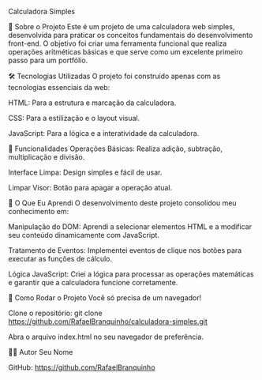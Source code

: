 Calculadora Simples

🧮 Sobre o Projeto
Este é um projeto de uma calculadora web simples, desenvolvida para praticar os conceitos fundamentais do desenvolvimento front-end. O objetivo foi criar uma ferramenta funcional que realiza operações aritméticas básicas e que serve como um excelente primeiro passo para um portfólio.

🛠️ Tecnologias Utilizadas
O projeto foi construído apenas com as tecnologias essenciais da web:

HTML: Para a estrutura e marcação da calculadora.

CSS: Para a estilização e o layout visual.

JavaScript: Para a lógica e a interatividade da calculadora.

🚀 Funcionalidades
Operações Básicas: Realiza adição, subtração, multiplicação e divisão.

Interface Limpa: Design simples e fácil de usar.

Limpar Visor: Botão para apagar a operação atual.

🧠 O Que Eu Aprendi
O desenvolvimento deste projeto consolidou meu conhecimento em:

Manipulação do DOM: Aprendi a selecionar elementos HTML e a modificar seu conteúdo dinamicamente com JavaScript.

Tratamento de Eventos: Implementei eventos de clique nos botões para executar as funções de cálculo.

Lógica JavaScript: Criei a lógica para processar as operações matemáticas e garantir que a calculadora funcione corretamente.

🏃 Como Rodar o Projeto
Você só precisa de um navegador!

Clone o repositório:
git clone https://github.com/RafaelBranquinho/calculadora-simples.git

Abra o arquivo index.html no seu navegador de preferência.

🧑‍💻 Autor
Seu Nome

GitHub: https://github.com/RafaelBranquinho
